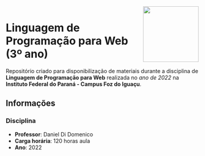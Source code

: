 <img src="https://reitoria.ifpr.edu.br/wp-content/uploads/2016/01/logo-IFPR.png" height="145px" align="right">

# Linguagem de Programação para Web (3º ano)
Repositório criado para disponibilização de materiais durante a disciplina de **Linguagem de Programação para Web** realizada no *ano de 2022* na **Instituto Federal do Paraná - Campus Foz do Iguaçu**.

## Informações
### Disciplina
* **Professor**: Daniel Di Domenico
* **Carga horária**: 120 horas aula
* **Ano**: 2022

